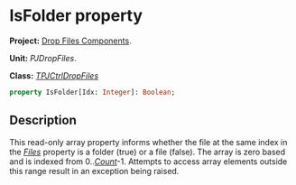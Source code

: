 # IsFolder property #

**Project:** [Drop Files Components](../API.md).

**Unit:** _PJDropFiles_.

**Class:** _[TPJCtrlDropFiles](./TPJCtrlDropFiles.md)_

```pascal
property IsFolder[Idx: Integer]: Boolean;
```

## Description ##

This read-only array property informs whether the file at the same index in the _[Files](./TPJCtrlDropFiles-Files.md)_ property is a folder (true) or a file (false). The array is zero based and is indexed from 0.._[Count](./TPJCtrlDropFiles-Count.md)_-1. Attempts to access array elements outside this range result in an exception being raised.